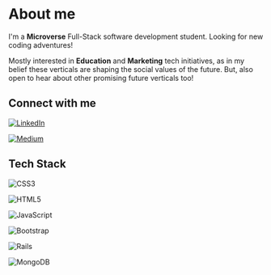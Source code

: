 
# About me

I'm a **Microverse** Full-Stack software development student.  Looking for new coding adventures! 

Mostly interested in **Education** and **Marketing** tech initiatives, as in my belief these verticals are shaping the social values of the future.  But, also open to hear about other promising future verticals too!


## Connect with me

[![LinkedIn](https://img.shields.io/badge/LinkedIn-%230077B5.svg?logo=linkedin&logoColor=white)](https://www.linkedin.com/in/giovanni-juliao-31770011/)

[![Medium](https://img.shields.io/badge/Medium-12100E?logo=medium&logoColor=white)](https://medium.com/@gjuliao32)


## Tech Stack

![CSS3](https://img.shields.io/badge/css3-%231572B6.svg?style=plastic&logo=css3&logoColor=white)   

![HTML5](https://img.shields.io/badge/html5-%23E34F26.svg?style=plastic&logo=html5&logoColor=white) 

![JavaScript](https://img.shields.io/badge/javascript-%23323330.svg?style=plastic&logo=javascript&logoColor=%23F7DF1E) 

![Bootstrap](https://img.shields.io/badge/bootstrap-%23563D7C.svg?style=plastic&logo=bootstrap&logoColor=white) 

![Rails](https://img.shields.io/badge/rails-%23CC0000.svg?style=plastic&logo=ruby-on-rails&logoColor=white) 

![MongoDB](https://img.shields.io/badge/MongoDB-%234ea94b.svg?style=plastic&logo=mongodb&logoColor=white)
